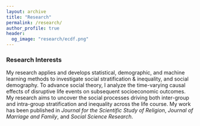 ```yaml
---
layout: archive
title: "Research"
permalink: /research/
author_profile: true
header:
  og_image: "research/ecdf.png"
---
```


### Research Interests
My research applies and develops statistical, demographic, and machine learning methods to investigate social stratification & inequality, and social demography. To advance social theory, I analyze the time-varying causal effects of disruptive life events on subsequent socioeconomic outcomes. My research aims to uncover the social processes driving both inter-group and intra-group stratification and inequality across the life course. My work has been published in _Journal for the Scientific Study of Religion_, _Journal of Marriage and Family_, and _Social Science Research_.

